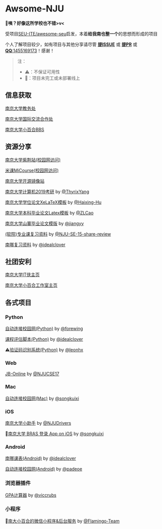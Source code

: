 # Awsome-NJU

**🤣咦？好像这所学校也不错>v<**

受项目[SEU-ITE/awesome-seu](https://github.com/SEU-ITE/awesome-seu)启发，本着**给我南也整一个**的思想而形成的项目

个人了解项目较少，如有项目与其他分享请尽管 [**提ISSUE**](https://github.com/idealclover/awesome-nju/issues) 或 [ **提PR**](https://github.com/idealclover/awesome-nju/pulls) 或 [**QQ**:1455169173](http://wpa.qq.com/msgrd?v=3&uin=1455169173&site=qq&menu=yes)！感谢！

> 注：
> - ⚠️：不保证可用性
> - 🚧：项目未完工或未部署线上

## 信息获取

[南京大学教务处](http://jw.nju.edu.cn/)

[南京大学国际交流合作处](http://stuex.nju.edu.cn/)

[南京大学小百合BBS](http://bbs.nju.edu.cn/)

## 资源分享

[南京大学紫荆站(校园网访问)](http://zijingbt.njuftp.org/index.html)

[米课MiCourse(校园网访问)](http://micourse.net/)

[南京大学开源镜像站](https://mirrors.nju.edu.cn/)

[南京大学计算机2019考研](https://github.com/ThyrixYang/nju_cs_kaoyan_19) by [@ThyrixYang](https://github.com/ThyrixYang)

[南京大学学位论文XeLaTeX模板](https://github.com/Haixing-Hu/nju-thesis) by [@Haixing-Hu](https://github.com/Haixing-Hu)

[南京大学本科毕业论文Latex模板](https://github.com/ZLCao/NJUBachelor) by [@ZLCao](https://github.com/ZLCao)

[南京大学山寨毕业论文模版](https://github.com/jiangyy/njuthesis) by [@jiangyy](https://github.com/jiangyy)

[(软院)专业课复习资料](https://github.com/NJU-SE-15-share-review/professional-class) by [@NJU-SE-15-share-review](https://github.com/NJU-SE-15-share-review)

[南哪复习资料](https://github.com/idealclover/NJU-Review-Materials) by [@idealclover](https://github.com/idealclover)

## 社团安利

[南京大学IT侠主页](https://itxia.club/)

[南京大学小百合工作室主页](http://www.lilystudio.org)

## 各式项目

### Python

[自动连接校园网(Python)](https://github.com/forewing/LogInAutomatic) by [@forewing](https://github.com/forewing)

[课程评估脚本(Python)](https://github.com/idealclover/Fxxk-NJU-Class-Evaluator) by [@idealclover](https://github.com/idealclover)

⚠️[验证码识别系统(Python)](https://github.com/leonhx/njucaptcha) by [@leonhx](https://github.com/leonhx)

### Web

[JB-Online](https://github.com/NJUCSE17/JB-Online) by [@NJUCSE17](https://github.com/NJUCSE17)

### Mac

[自动连接校园网(Mac)](https://github.com/songkuixi/NJULogin-Mac) by [@songkuixi](https://github.com/songkuixi)

### iOS

[南京大学小助手](https://github.com/NJUDrivers/NJUHelper) by [@NJUDrivers](https://github.com/NJUDrivers)

🚧[南京大学 BRAS 登录 App on iOS](https://github.com/songkuixi/NJULogin) by [@songkuixi](https://github.com/songkuixi)

### Android

[南哪课表(Android)](https://github.com/idealclover/NJU-Class-Shedule-Android) by [@idealclover](https://github.com/idealclover)

[自动连接校园网(Android)](https://github.com/LilyStudio/AutoConnect-Android) by [@padeoe](https://github.com/padeoe)

### 浏览器插件

[GPA计算器](https://github.com/viccrubs/ChromeNJUGPACalculator) by [@viccrubs](https://github.com/viccrubs)

### 小程序

🚧[南大小百合的微信小程序&后台服务](https://github.com/Flamingo-Team/LittleLily-Wechat-Service) by [@Flamingo-Team](https://github.com/Flamingo-Team)
